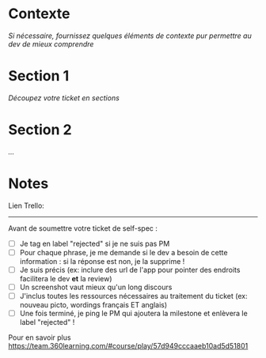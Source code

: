 # Contexte

*Si nécessaire, fournissez quelques éléments de contexte pur permettre au dev de mieux comprendre*

# Section 1

*Découpez votre ticket en sections*

# Section 2

*...* 

# Notes

Lien Trello:

--------

Avant de soumettre votre ticket de self-spec : 

- [ ] Je tag en label "rejected" si je ne suis pas PM
- [ ] Pour chaque phrase, je me demande si le dev a besoin de cette information : si la réponse est non, je la supprime !
- [ ] Je suis précis (ex: inclure des url de l'app pour pointer des endroits facilitera le dev **et** la review)
- [ ] Un screenshot vaut mieux qu'un long discours
- [ ] J'inclus toutes les ressources nécessaires au traitement du ticket (ex: nouveau picto, wordings français ET anglais)
- [ ] Une fois terminé, je ping le PM qui ajoutera la milestone et enlèvera le label "rejected" !

Pour en savoir plus https://team.360learning.com/#course/play/57d949cccaaeb10ad5d51801

